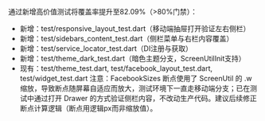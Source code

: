 通过新增高价值测试将覆盖率提升至82.09%（>80%门禁）：
- 新增：test/responsive_layout_test.dart（移动端抽屉打开验证左右侧栏）
- 新增：test/sidebars_content_test.dart（侧栏菜单与右栏内容覆盖）
- 新增：test/service_locator_test.dart（DI注册与获取）
- 新增：test/theme_dark_test.dart（暗色主题分支，ScreenUtilInit支持）
- 现有：test/theme_test.dart, test/facebook_layout_test.dart, test/widget_test.dart
注意：FacebookSizes 断点使用了 ScreenUtil 的 .w 缩放，导致断点随屏幕自适应而放大，测试环境下一直走移动端分支；已在测试中通过打开 Drawer 的方式验证侧栏内容，不改动生产代码。建议后续修正断点计算逻辑（断点用逻辑px而非缩放值）。